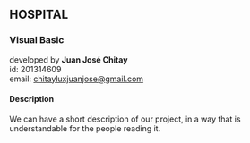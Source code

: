 ## HOSPITAL
### Visual Basic

developed by **Juan José Chitay**<br>
id: 201314609<br>
email: chitayluxjuanjose@gmail.com<br>


#### Description
We can have a short description of our project, in a way that is understandable for the people reading it.

